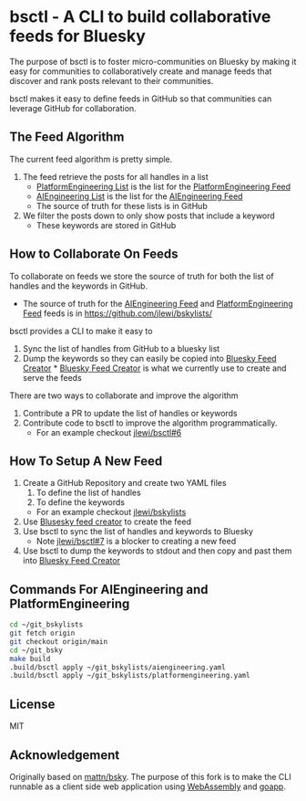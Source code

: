 # bsctl - A CLI to build collaborative feeds for Bluesky

The purpose of bsctl is to foster micro-communities on Bluesky by making it easy 
for communities to collaboratively create and manage feeds that
discover and rank posts relevant to their communities.

bsctl makes it easy to define feeds in GitHub so that communities can
leverage GitHub for collaboration.

## The Feed Algorithm

The current feed algorithm is pretty simple.

1. The feed retrieve the posts for all handles in a list
   *  [PlatformEngineering List](https://bsky.app/profile/did:plc:5lwweotr4gfb7bbz2fqwdthf/lists/3l7yx65zcse25) is the list for  the [PlatformEngineering Feed](https://bsky.app/profile/jeremy.lewi.us/feed/platformeng)
   * [AIEngineering List](https://bsky.app/profile/did:plc:5lwweotr4gfb7bbz2fqwdthf/lists/3l7z42fommh2l) is the list for the [AIEngineering Feed](https://bsky.app/profile/jeremy.lewi.us/feed/aieng)
   * The source of truth for these lists is in GitHub
1. We filter the posts down to only show posts that include a keyword
   * These keywords are stored in GitHub

## How to Collaborate On Feeds

To collaborate on feeds we store the source of truth for both the list of handles and the keywords in GitHub.
  * The source of truth for the [AIEngineering Feed](https://bsky.app/profile/jeremy.lewi.us/feed/aieng) and
    [PlatformEngineering Feed](https://bsky.app/profile/jeremy.lewi.us/feed/platformeng) feeds is in https://github.com/jlewi/bskylists/

bsctl provides a CLI to make it easy to 
  1. Sync the list of handles from GitHub to a bluesky list
  1. Dump the keywords so they can easily be copied into [Bluesky Feed Creator](https://blueskyfeedcreator.com/)
    * [Bluesky Feed Creator](https://blueskyfeedcreator.com/) is what we currently use to create and serve the feeds


There are two ways to collaborate and improve the algorithm

1. Contribute a PR to update the list of handles or keywords
1. Contribute code to bsctl to improve the algorithm programmatically.
   * For an example checkout [jlewi/bsctl#6](https://github.com/jlewi/bsctl/issues/6)

## How To Setup A New Feed

1. Create a GitHub Repository and create two YAML files 
   1. To define the list of handles
   1. To define the keywords
   * For an example checkout [jlewi/bskylists](https://github.com/jlewi/bskylists/)
1. Use [Blusesky feed creator](https://blueskyfeedcreator.com/) to create the feed
1. Use bsctl to sync the list of handles and keywords to Bluesky
   * Note [jlewi/bsctl#7](https://github.com/jlewi/bsctl/issues/7) is a blocker to creating a new feed
1. Use bsctl to dump the keywords to stdout and then copy and past them into [Bluesky Feed Creator](https://blueskyfeedcreator.com/)   


## Commands For AIEngineering and PlatformEngineering

```bash {"id":"01JBTAGCHJ9H72SM46CHAPGPY3"}
cd ~/git_bskylists
git fetch origin
git checkout origin/main
cd ~/git_bsky
make build
.build/bsctl apply ~/git_bskylists/aiengineering.yaml
.build/bsctl apply ~/git_bskylists/platformengineering.yaml
```

## License

MIT

## Acknowledgement

Originally based on [mattn/bsky](https://github.com/mattn/bsky).
The purpose of this fork is to make the CLI runnable as a client side
web application using [WebAssembly](https://webassembly.org/) and
[goapp](https://github.com/maxence-charriere/go-app).
